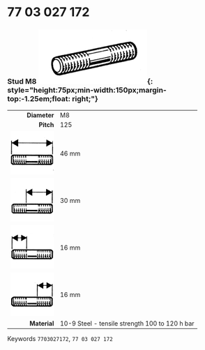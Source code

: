 # 77 03 027 172

### Stud M8 ![](../assets/images/parts/stud.png){: style="height:75px;min-width:150px;margin-top:-1.25em;float: right;"}

|   |   |
|---:|---|
**Diameter** | M8
**Pitch** | 125
![](../assets/images/stud_total.png) | 46 mm
![](../assets/images/stud_total_right.png) | 30 mm
![](../assets/images/stud_left.png) | 16 mm
![](../assets/images/stud_right.png) | 16 mm
**Material** | 10-9 Steel - tensile strength 100 to 120 h bar

Keywords `7703027172`, `77 03 027 172`
